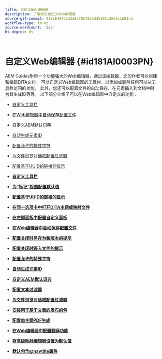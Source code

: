 ```yaml
---
title: 自定义Web编辑器
description: 了解如何自定义Web编辑器
source-git-commit: 419cb49fb122d8cf05f82ed4588fc28eac1b81bd
workflow-type: tm+mt
source-wordcount: '223'
ht-degree: 0%

---
```



# 自定义Web编辑器 {#id181AI0003PN}

AEM Guides附带一个功能强大的Web编辑器，通过该编辑器，您的作者可以创建和编辑DITA文档。 可以自定义Web编辑器的工具栏，以添加或删除任何可以从工具栏访问的功能。 此外，您还可以配置文件的自动保存、在元素插入到文档中时为其生成ID等等。 以下部分介绍了可以在Web编辑器中自定义的功能：

- [自定义工具栏](conf-web-editor-customize-toolbar.md#)
- [在Web编辑器中自动保存配置文件](auto-save-in-editor.md#)
- [自定义AEM默认词典](customize-aem-custom-dictionary.md#)
- [自动生成元素ID](auto-generate-ids.md#)
- [配置允许的特殊字符](conf-special-chars.md#)
- [为文件浏览对话框配置过滤器](conf-custom-file-filters.md#)
- [配置基于UUID的链接的显示](conf-uuid-based-links.md#)

- **[自定义工具栏](conf-web-editor-customize-toolbar.md)**

- **[为“标记”视图配置默认值](configure-default-value-tags-view.md)**

- **[配置基于UUID的链接的显示](conf-uuid-based-links.md)**

- **[在同一选项卡中打开DITA主题或映射文件](open-dita-files-same-tab.md)**

- **[在左侧面板中配置自定义面板](configure-custom-panel.md)**

- **[在Web编辑器中自动保存配置文件](auto-save-in-editor.md)**

- **[配置关闭时另存为新版本的提示](conf-save-as-new-version-close.md)**

- **[配置关闭时签入文件的提示](conf-checkin-file-close.md)**

- **[配置允许的特殊字符](conf-special-chars.md)**

- **[自动生成元素ID](auto-generate-ids.md)**

- **[自定义AEM默认词典](customize-aem-custom-dictionary.md)**

- **[配置文本过滤器](config-text-filters.md)**

- **[为文件浏览对话框配置过滤器](conf-custom-file-filters.md)**

- **[安装用于基于文章的发布的包](configure-article-based-publishing.md)**

- **[配置单主题PDF生成](conf-pdf-generation-dita-ot.md)**

- **[在Web编辑器中配置翻译功能](conf-translation-web-editor.md)**

- **[将高级映射编辑器设置为默认值](conf-map-editor.md)**

- **[默认包含@navtitle属性](auto-add-navtitle.md)**


